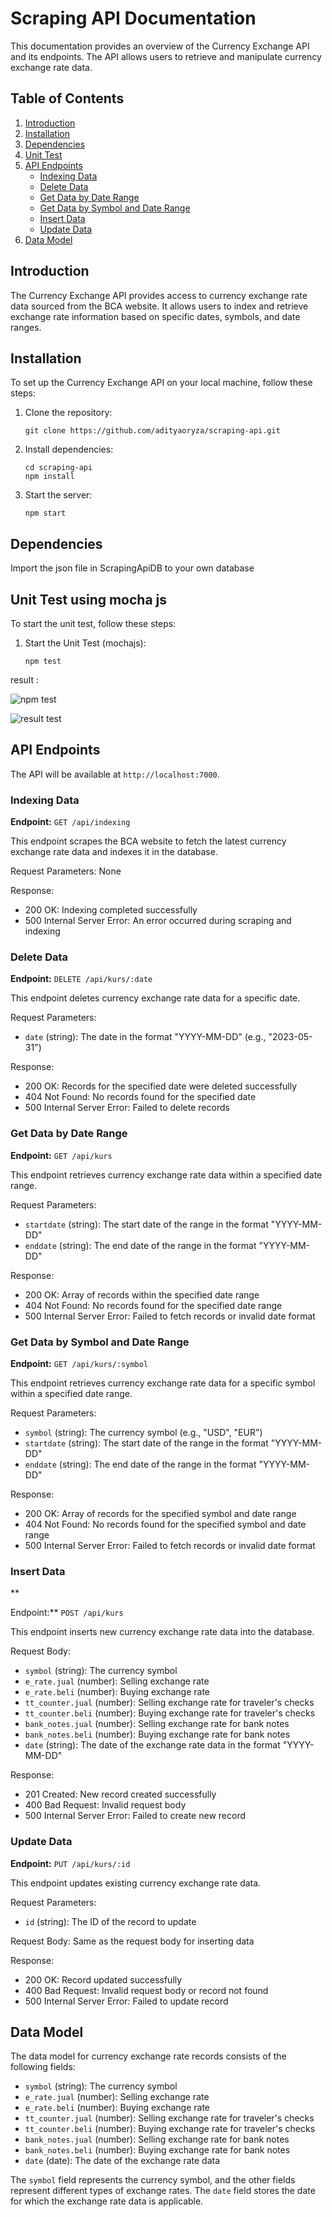 # Scraping API Documentation

This documentation provides an overview of the Currency Exchange API and its endpoints. The API allows users to retrieve and manipulate currency exchange rate data.

## Table of Contents

1. [Introduction](#introduction)
2. [Installation](#installation)
3. [Dependencies](#dependencies)
4. [Unit Test](#Unit-Test-using-mocha-js)
5. [API Endpoints](#api-endpoints)
   - [Indexing Data](#indexing-data)
   - [Delete Data](#delete-data)
   - [Get Data by Date Range](#get-data-by-date-range)
   - [Get Data by Symbol and Date Range](#get-data-by-symbol-and-date-range)
   - [Insert Data](#insert-data)
   - [Update Data](#update-data)
6. [Data Model](#data-model)

## Introduction

The Currency Exchange API provides access to currency exchange rate data sourced from the BCA website. It allows users to index and retrieve exchange rate information based on specific dates, symbols, and date ranges.

## Installation

To set up the Currency Exchange API on your local machine, follow these steps:

1. Clone the repository:

   ```
   git clone https://github.com/adityaoryza/scraping-api.git
   ```

2. Install dependencies:

   ```
   cd scraping-api
   npm install
   ```

3. Start the server:

   ```
   npm start
   ```

## Dependencies

Import the json file in ScrapingApiDB to your own database

## Unit Test using mocha js

To start the unit test, follow these steps:

1. Start the Unit Test (mochajs):

   ```
   npm test
   ```

result :

![npm test](./readme-img/npm-test.png)

![result test](./readme-img/result.png)

## API Endpoints

The API will be available at `http://localhost:7000`.

### Indexing Data

**Endpoint:** `GET /api/indexing`

This endpoint scrapes the BCA website to fetch the latest currency exchange rate data and indexes it in the database.

Request Parameters: None

Response:

- 200 OK: Indexing completed successfully
- 500 Internal Server Error: An error occurred during scraping and indexing

### Delete Data

**Endpoint:** `DELETE /api/kurs/:date`

This endpoint deletes currency exchange rate data for a specific date.

Request Parameters:

- `date` (string): The date in the format "YYYY-MM-DD" (e.g., "2023-05-31")

Response:

- 200 OK: Records for the specified date were deleted successfully
- 404 Not Found: No records found for the specified date
- 500 Internal Server Error: Failed to delete records

### Get Data by Date Range

**Endpoint:** `GET /api/kurs`

This endpoint retrieves currency exchange rate data within a specified date range.

Request Parameters:

- `startdate` (string): The start date of the range in the format "YYYY-MM-DD"
- `enddate` (string): The end date of the range in the format "YYYY-MM-DD"

Response:

- 200 OK: Array of records within the specified date range
- 404 Not Found: No records found for the specified date range
- 500 Internal Server Error: Failed to fetch records or invalid date format

### Get Data by Symbol and Date Range

**Endpoint:** `GET /api/kurs/:symbol`

This endpoint retrieves currency exchange rate data for a specific symbol within a specified date range.

Request Parameters:

- `symbol` (string): The currency symbol (e.g., "USD", "EUR")
- `startdate` (string): The start date of the range in the format "YYYY-MM-DD"
- `enddate` (string): The end date of the range in the format "YYYY-MM-DD"

Response:

- 200 OK: Array of records for the specified symbol and date range
- 404 Not Found: No records found for the specified symbol and date range
- 500 Internal Server Error: Failed to fetch records or invalid date format

### Insert Data

\*\*

Endpoint:\*\* `POST /api/kurs`

This endpoint inserts new currency exchange rate data into the database.

Request Body:

- `symbol` (string): The currency symbol
- `e_rate.jual` (number): Selling exchange rate
- `e_rate.beli` (number): Buying exchange rate
- `tt_counter.jual` (number): Selling exchange rate for traveler's checks
- `tt_counter.beli` (number): Buying exchange rate for traveler's checks
- `bank_notes.jual` (number): Selling exchange rate for bank notes
- `bank_notes.beli` (number): Buying exchange rate for bank notes
- `date` (string): The date of the exchange rate data in the format "YYYY-MM-DD"

Response:

- 201 Created: New record created successfully
- 400 Bad Request: Invalid request body
- 500 Internal Server Error: Failed to create new record

### Update Data

**Endpoint:** `PUT /api/kurs/:id`

This endpoint updates existing currency exchange rate data.

Request Parameters:

- `id` (string): The ID of the record to update

Request Body: Same as the request body for inserting data

Response:

- 200 OK: Record updated successfully
- 400 Bad Request: Invalid request body or record not found
- 500 Internal Server Error: Failed to update record

## Data Model

The data model for currency exchange rate records consists of the following fields:

- `symbol` (string): The currency symbol
- `e_rate.jual` (number): Selling exchange rate
- `e_rate.beli` (number): Buying exchange rate
- `tt_counter.jual` (number): Selling exchange rate for traveler's checks
- `tt_counter.beli` (number): Buying exchange rate for traveler's checks
- `bank_notes.jual` (number): Selling exchange rate for bank notes
- `bank_notes.beli` (number): Buying exchange rate for bank notes
- `date` (date): The date of the exchange rate data

The `symbol` field represents the currency symbol, and the other fields represent different types of exchange rates. The `date` field stores the date for which the exchange rate data is applicable.
